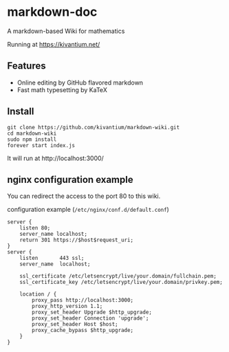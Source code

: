 # markdown-doc
A markdown-based Wiki for mathematics

Running at https://kivantium.net/

## Features
- Online editing by GitHub flavored markdown
- Fast math typesetting by KaTeX

## Install
```
git clone https://github.com/kivantium/markdown-wiki.git
cd markdown-wiki
sudo npm install
forever start index.js
```

It will run at http://localhost:3000/

## nginx configuration example
You can redirect the access to the port 80 to this wiki.

configuration example (`/etc/nginx/conf.d/default.conf`)
```
server {
    listen 80;
    server_name localhost;
    return 301 https://$host$request_uri;
}
server {
    listen       443 ssl;
    server_name  localhost;
    
    ssl_certificate /etc/letsencrypt/live/your.domain/fullchain.pem;
    ssl_certificate_key /etc/letsencrypt/live/your.domain/privkey.pem;

    location / {
        proxy_pass http://localhost:3000;
        proxy_http_version 1.1;
        proxy_set_header Upgrade $http_upgrade;
        proxy_set_header Connection 'upgrade';
        proxy_set_header Host $host;
        proxy_cache_bypass $http_upgrade;
    }
}
```

